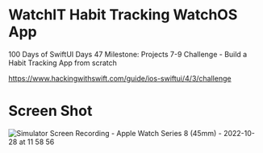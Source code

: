 # WatchIT Habit Tracking WatchOS App

100 Days of SwiftUI Days 47 Milestone: Projects 7-9 
Challenge - Build a  Habit Tracking App from scratch


https://www.hackingwithswift.com/guide/ios-swiftui/4/3/challenge

# Screen Shot 

![Simulator Screen Recording - Apple Watch Series 8 (45mm) - 2022-10-28 at 11 58 56](https://user-images.githubusercontent.com/59779189/198704692-64075a33-accb-4f63-9e69-a799ad1c0504.gif)
